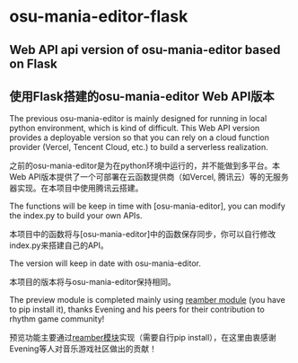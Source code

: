 # osu-mania-editor-flask
## Web API api version of osu-mania-editor based on Flask
## 使用Flask搭建的osu-mania-editor Web API版本

The previous osu-mania-editor is mainly designed for running in local python environment, which is kind of difficult. This Web API version provides a deployable version so that you can rely on a cloud function provider (Vercel, Tencent Cloud, etc.) to build a serverless realization.  

之前的osu-mania-editor是为在python环境中运行的，并不能做到多平台。本Web API版本提供了一个可部署在云函数提供商（如Vercel, 腾讯云）等的无服务器实现。在本项目中使用腾讯云搭建。  

The functions will be keep in time with [osu-mania-editor], you can modify the index.py to build your own APIs.  

本项目中的函数将与[osu-mania-editor]中的函数保存同步，你可以自行修改index.py来搭建自己的API。

The version will keep in date with osu-mania-editor.  

本项目的版本将与osu-mania-editor保持相同。  

The preview module is completed mainly using [reamber module](https://github.com/Eve-ning/reamberPy)  (you have to pip install it), thanks Evening and his peers for their contribution to rhythm game community!  

预览功能主要通过[reamber模块](https://github.com/Eve-ning/reamberPy)实现（需要自行pip install），在这里由衷感谢Evening等人对音乐游戏社区做出的贡献！  
 
